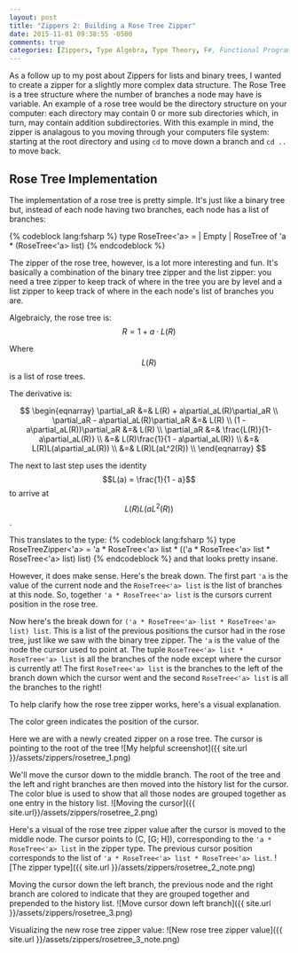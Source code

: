 ```yaml
---
layout: post
title: "Zippers 2: Building a Rose Tree Zipper"
date: 2015-11-01 09:38:55 -0500
comments: true
categories: [Zippers, Type Algebra, Type Theory, F#, Functional Programming]
---
```

As a follow up to my post about Zippers for lists and binary trees, I wanted to create a zipper for
a slightly more complex data structure.  The Rose Tree is a tree structure where the number of
branches a node may have is variable.  An example of a rose tree would be the directory structure
on your computer:  each directory may contain 0 or more sub directories which, in turn, may contain
addition subdirectories.  With this example in mind, the zipper is analagous to you moving through
your computers file system:  starting at the root directory and using `cd` to move down a branch
and `cd ..` to move back.

<!-- more -->

## Rose Tree Implementation
The implementation of a rose tree is pretty simple.  It's just like a binary tree but, instead of
each node having two branches, each node has a list of branches:

{% codeblock lang:fsharp %}
type RoseTree<'a> =
  | Empty
  | RoseTree of 'a * (RoseTree<'a> list)
{% endcodeblock %}

The zipper of the rose tree, however, is a lot more interesting and fun.  It's basically a
combination of the binary tree zipper and the list zipper:  you need a tree zipper to keep track
of where in the tree you are by level and a list zipper to keep track of where in the each node's
list of branches you are.

Algebraicly, the rose tree is:
$$R = 1 + a\cdot L(R)$$

Where $$L(R)$$ is a list of rose trees.

The derivative is:

$$
\begin{eqnarray} 
\partial_aR &=& L(R) + a\partial_aL(R)\partial_aR \\
\partial_aR - a\partial_aL(R)\partial_aR &=& L(R) \\
(1 - a\partial_aL(R))\partial_aR &=& L(R) \\
\partial_aR &=& \frac{L(R)}{1-a\partial_aL(R)} \\
&=& L(R)\frac{1}{1 - a\partial_aL(R)} \\
&=& L(R)L(a\partial_aL(R)) \\
&=& L(R)L(aL^2(R)) \\
\end{eqnarray}
$$

The next to last step uses the identity $$L(a) = \frac{1}{1 - a}$$ to arrive at $$L(R)L(aL^2(R))$$.

This translates to the type:
{% codeblock lang:fsharp %}
type RoseTreeZipper<'a> = 'a * RoseTree<'a> list * (('a * RoseTree<'a> list * RoseTree<'a> list) list)
{% endcodeblock %}
and that looks pretty insane.

However, it does make sense.  Here's the break down.  The first part `'a` is the value of the current
node and the `RoseTree<'a> list` is the list of branches at this node.  So, together
`'a * RoseTree<'a> list` is the cursors current position in the rose tree.

Now here's the break down for `('a * RoseTree<'a> list * RoseTree<'a> list) list`.  This is a list of
the previous positions the cursor had in the rose tree, just like we saw with the binary tree zipper.
The `'a` is the value of the node the cursor used to point at.  The tuple `RoseTree<'a> list * RoseTree<'a> list`
is all the branches of the node except where the cursor is currently at!  The first `RoseTree<'a> list`
is the branches to the left of the branch down which the cursor went and the second `RoseTree<'a> list`
is all the branches to the right!

To help clarify how the rose tree zipper works, here's a visual explanation.

The color green indicates the position of the cursor.

Here we are with a newly created zipper on a rose tree.  The cursor is pointing to the root of the tree
![My helpful screenshot]({{ site.url }}/assets/zippers/rosetree_1.png)

We'll move the cursor down to the middle branch.  The root of the tree and the left and right branches
are then moved into the history list for the cursor.  The color blue is used to show that all those
nodes are grouped together as one entry in the history list.
![Moving the cursor]({{ site.url}}/assets/zippers/rosetree_2.png)

Here's a visual of the rose tree zipper value after the cursor is moved to the middle node.  The cursor
points to (C, [G; H]), corresponding to the `'a * RoseTree<'a> list` in the zipper type.  The previous
cursor position corresponds to the list of `'a * RoseTree<'a> list * RoseTree<'a> list`.
![The zipper type]({{ site.url }}/assets/zippers/rosetree_2_note.png)

Moving the cursor down the left branch, the previous node and the right branch are colored to indicate
that they are grouped together and prepended to the history list.
![Move cursor down left branch]({{ site.url }}/assets/zippers/rosetree_3.png)

Visualizing the new rose tree zipper value:
![New rose tree zipper value]({{ site.url }}/assets/zippers/rosetree_3_note.png)
